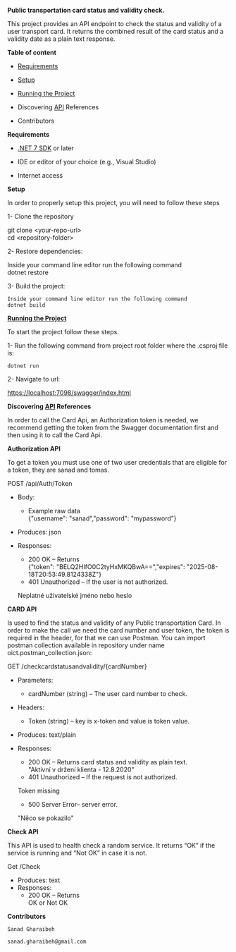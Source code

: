  
**Public transportation card status and validity check.**

This project provides an API endpoint to check the status and validity of a user transport card. It returns the combined result of the card status and a validity date as a plain text response.

**Table of content**

* [Requirements](https://docs.google.com/document/d/1QFJ6fBUjrImk_QmxEjvnk3WB_N4zGpXI-PSYvn1kN3c/edit#bookmark=id.1c7o9nb30le9)

* [Setup](https://docs.google.com/document/d/1QFJ6fBUjrImk_QmxEjvnk3WB_N4zGpXI-PSYvn1kN3c/edit#bookmark=id.ypgfan5xd6x7)

* [Running the Project](https://docs.google.com/document/d/1QFJ6fBUjrImk_QmxEjvnk3WB_N4zGpXI-PSYvn1kN3c/edit#bookmark=id.goiy05k55c9q)

* Discovering [API](https://docs.google.com/document/d/1QFJ6fBUjrImk_QmxEjvnk3WB_N4zGpXI-PSYvn1kN3c/edit#bookmark=id.5utor35saw1u) References

* Contributors

**Requirements**

* [.NET 7 SDK](https://dotnet.microsoft.com/download/dotnet/7.0) or later

* IDE or editor of your choice (e.g., Visual Studio)

* Internet access 

**Setup**

In order to properly setup this project, you will need to follow these steps

1- Clone the repository

git clone \<your-repo-url\>  
	cd \<repository-folder\>

2- Restore dependencies:

Inside your command line editor run the following command  
	dotnet restore

3- Build the project:

	Inside your command line editor run the following command  
	dotnet build

[**Running the Project**](https://docs.google.com/document/d/1QFJ6fBUjrImk_QmxEjvnk3WB_N4zGpXI-PSYvn1kN3c/edit#bookmark=id.goiy05k55c9q)

To start the project follow these steps.

1- Run the following command from project root folder where the .csproj file is:

	dotnet run

2- Navigate to url:

[https://localhost:7098/swagger/index.html](https://localhost:7098/swagger/index.html)

**Discovering [API](https://docs.google.com/document/d/1QFJ6fBUjrImk_QmxEjvnk3WB_N4zGpXI-PSYvn1kN3c/edit#bookmark=id.5utor35saw1u) References**

In order to call the Card Api, an Authorization token is needed, we recommend getting the token from the Swagger documentation first and then using it to call the Card Api. 

**Authorization API**

To get a token you must use one of two user credentials that are eligible for a token, they are sanad and tomas.

POST /api/Auth/Token

* Body:  
  * Example raw data  
    {"username": "sanad","password": "mypassword”}  
* Produces: json  
* Responses:  
  * 200 OK – Returns   
    {"token": "BELQ2HIfO0C2tyHxMKQBwA==","expires": "2025-08-18T20:53:49.8124338Z"}  
  * 401 Unauthorized – If the user is not authorized.

  Neplatné uživatelské jméno nebo heslo

**CARD API**

Is used to find the status and validity of any Public transportation Card. In order to make the call we need the card number and user token, the token is required  in the header, for that we can use Postman. You can import postman collection available in repository under name oict.postman\_collection.json:

GET /checkcardstatusandvalidity/{cardNumber}

* Parameters:  
  * cardNumber (string) – The user card number to check.  
* Headers:  
  * Token (string) – key is x-token and value is token value.  
* Produces: text/plain  
* Responses:  
  * 200 OK – Returns card status and validity as plain text.  
    "Aktivní v držení klienta \- 12.8.2020"  
  * 401 Unauthorized – If the request is not authorized.

  Token missing

  * 500 Server Error– server error.

  "Něco se pokazilo"

**Check API**

This API is used to health check a random service. It returns “OK” if the service is running and “Not OK” in case it is not.

Get /Check

* Produces: text  
* Responses:  
  * 200 OK – Returns   
    OK or Not OK

**Contributors**

 	Sanad Gharaibeh 

	sanad.gharaibeh@gmail.com

